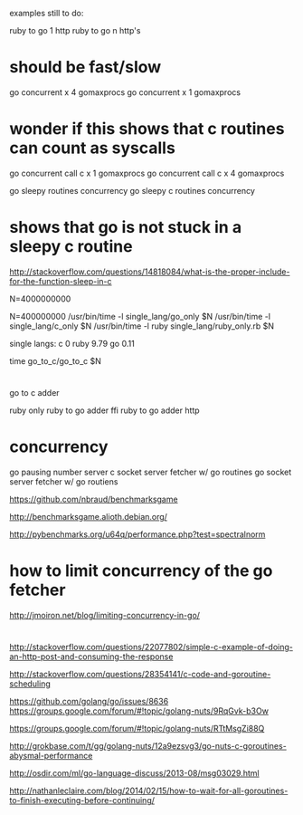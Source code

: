 examples still to do:

ruby to go 1 http
ruby to go n http's

# should be fast/slow
go concurrent x 4 gomaxprocs
go concurrent x 1 gomaxprocs

# wonder if this shows that c routines can count as syscalls
go concurrent call c x 1 gomaxprocs
go concurrent call c x 4 gomaxprocs

go sleepy routines concurrency
go sleepy c routines concurrency
# shows that go is not stuck in a sleepy c routine

http://stackoverflow.com/questions/14818084/what-is-the-proper-include-for-the-function-sleep-in-c

N=4000000000

N=400000000
/usr/bin/time -l single_lang/go_only $N
/usr/bin/time -l single_lang/c_only $N
/usr/bin/time -l ruby single_lang/ruby_only.rb $N

single langs:
c 0
ruby 9.79
go 0.11

time go_to_c/go_to_c $N

# 

go to c adder

ruby only
ruby to go adder ffi
ruby to go adder http

# concurrency
go pausing number server
c socket server fetcher w/ go routines
go socket server fetcher w/ go routiens


https://github.com/nbraud/benchmarksgame

http://benchmarksgame.alioth.debian.org/

http://pybenchmarks.org/u64q/performance.php?test=spectralnorm

# how to limit concurrency of the go fetcher
http://jmoiron.net/blog/limiting-concurrency-in-go/

#
http://stackoverflow.com/questions/22077802/simple-c-example-of-doing-an-http-post-and-consuming-the-response

http://stackoverflow.com/questions/28354141/c-code-and-goroutine-scheduling

https://github.com/golang/go/issues/8636
https://groups.google.com/forum/#!topic/golang-nuts/9RqGvk-b3Ow

https://groups.google.com/forum/#!topic/golang-nuts/RTtMsgZi88Q

http://grokbase.com/t/gg/golang-nuts/12a9ezsvg3/go-nuts-c-goroutines-abysmal-performance

http://osdir.com/ml/go-language-discuss/2013-08/msg03029.html

http://nathanleclaire.com/blog/2014/02/15/how-to-wait-for-all-goroutines-to-finish-executing-before-continuing/
